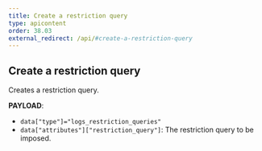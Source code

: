```yaml
---
title: Create a restriction query
type: apicontent
order: 38.03
external_redirect: /api/#create-a-restriction-query
---
```


## Create a restriction query

Creates a restriction query.

**PAYLOAD**:

* `data["type"]="logs_restriction_queries"`
* `data["attributes"]["restriction_query"]`: The restriction query to be imposed.
